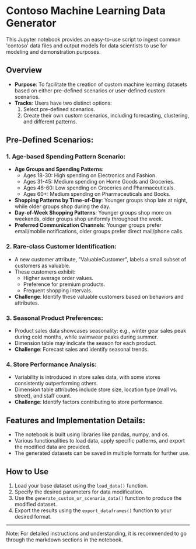 
# Contoso Machine Learning Data Generator

This Jupyter notebook provides an easy-to-use script to ingest common 'contoso' data files and output models for data scientists to use for modeling and demonstration purposes.

## Overview

- **Purpose**: To facilitate the creation of custom machine learning datasets based on either pre-defined scenarios or user-defined custom scenarios.
- **Tracks**: Users have two distinct options:
  1. Select pre-defined scenarios.
  2. Create their own custom scenarios, including forecasting, clustering, and different patterns.

## Pre-Defined Scenarios:

### 1. Age-based Spending Pattern Scenario:
   - **Age Groups and Spending Patterns**:
     - Ages 18-30: High spending on Electronics and Fashion.
     - Ages 31-45: Medium spending on Home Goods and Groceries.
     - Ages 46-60: Low spending on Groceries and Pharmaceuticals.
     - Ages 60+: Medium spending on Pharmaceuticals and Books.
   - **Shopping Patterns by Time-of-Day**: Younger groups shop late at night, while older groups shop during the day.
   - **Day-of-Week Shopping Patterns**: Younger groups shop more on weekends, older groups shop uniformly throughout the week.
   - **Preferred Communication Channels**: Younger groups prefer email/mobile notifications, older groups prefer direct mail/phone calls.

### 2. Rare-class Customer Identification:
   - A new customer attribute, "ValuableCustomer", labels a small subset of customers as valuable.
   - These customers exhibit:
     - Higher average order values.
     - Preference for premium products.
     - Frequent shopping intervals.
   - **Challenge**: Identify these valuable customers based on behaviors and attributes.

### 3. Seasonal Product Preferences:
   - Product sales data showcases seasonality: e.g., winter gear sales peak during cold months, while swimwear peaks during summer.
   - Dimension table may indicate the season for each product.
   - **Challenge**: Forecast sales and identify seasonal trends.

### 4. Store Performance Analysis:
   - Variability is introduced in store sales data, with some stores consistently outperforming others.
   - Dimension table attributes include store size, location type (mall vs. street), and staff count.
   - **Challenge**: Identify factors contributing to store performance.

## Features and Implementation Details:

- The notebook is built using libraries like pandas, numpy, and os.
- Various functionalities to load data, apply specific patterns, and export the modified data are provided.
- The generated datasets can be saved in multiple formats for further use.

## How to Use

1. Load your base dataset using the `load_data()` function.
2. Specify the desired parameters for data modification.
3. Use the `generate_custom_or_scenario_data()` function to produce the modified dataset.
4. Export the results using the `export_dataframes()` function to your desired format.

---

Note: For detailed instructions and understanding, it is recommended to go through the markdown sections in the notebook.
